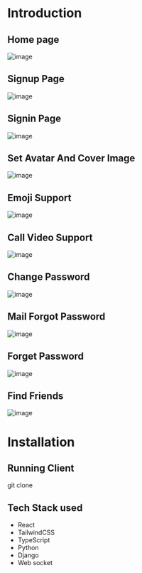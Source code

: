 
# Introduction

## Home page

![image](/src/images/chatpage.png)

## Signup Page

![image](/src/images/signup.png)

## Signin Page

![image](/src/images/login.png)

## Set Avatar And Cover Image

![image](/src/images/setavarta.png)

## Emoji Support

![image](/src/images/emoji.png)

## Call Video Support

![image](/src/images/callvideo.png)

## Change Password

![image](/src/images/changepass.png)

## Mail Forgot Password

![image](/src/images/mailforgetpass.png)

## Forget Password

![image](/src/images/resetpass.png)

## Find Friends

![image](/src/images/Finduser.png)

# Installation

## Running Client
git clone


## Tech Stack used

- React
- TailwindCSS
- TypeScript
- Python
- Django
- Web socket

